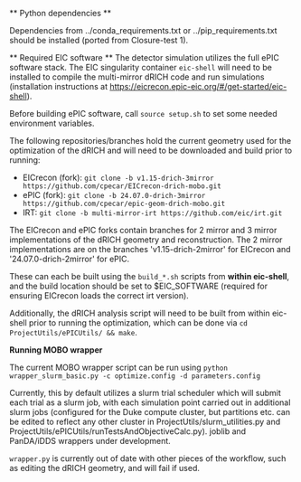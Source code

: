 ** Python dependencies ** 

Dependencies from ../conda_requirements.txt or ../pip_requirements.txt should be installed (ported from Closure-test 1).

** Required EIC software **
The detector simulation utilizes the full ePIC software stack. The EIC singularity container ```eic-shell``` will need to be installed to compile the multi-mirror dRICH code and run simulations (installation instructions at https://eicrecon.epic-eic.org/#/get-started/eic-shell).

Before building ePIC software, call `source setup.sh` to set some needed environment variables.

The following repositories/branches hold the current geometry used for the optimization of the dRICH and will need to be downloaded and build prior to running:
- EICrecon (fork): ``` git clone -b v1.15-drich-3mirror https://github.com/cpecar/EICrecon-drich-mobo.git ```
- ePIC (fork): ``` git clone -b 24.07.0-drich-3mirror https://github.com/cpecar/epic-geom-drich-mobo.git ```
- IRT: ``` git clone -b multi-mirror-irt https://github.com/eic/irt.git ```

The EICrecon and ePIC forks contain branches for 2 mirror and 3 mirror implementations of the dRICH geometry and reconstruction. The 2 mirror implementations are on the branches 'v1.15-drich-2mirror' for EICrecon and '24.07.0-drich-2mirror' for ePIC.

These can each be built using the `build_*.sh` scripts from **within eic-shell**, and the build location should be set to $EIC_SOFTWARE (required for ensuring EICrecon loads the correct irt version).

Additionally, the dRICH analysis script will need to be built from within eic-shell prior to running the optimization, which can be done via `cd ProjectUtils/ePICUtils/ && make`.

**Running MOBO wrapper**

The current MOBO wrapper script can be run using 
```python wrapper_slurm_basic.py -c optimize.config -d parameters.config```

Currently, this by default utilizes a slurm trial scheduler which will submit each trial as a slurm job, with each simulation point carried out in additional slurm jobs (configured for the Duke compute cluster, but partitions etc. can be edited to reflect any other cluster in ProjectUtils/slurm_utilities.py and ProjectUtils/ePICUtils/runTestsAndObjectiveCalc.py). joblib and PanDA/iDDS wrappers under development.

```wrapper.py``` is currently out of date with other pieces of the workflow, such as editing the dRICH geometry, and will fail if used.